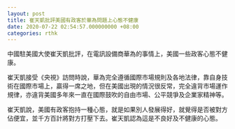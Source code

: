 ```yaml
---
layout: post
title: 崔天凱批評美國有政客於華為問題上心態不健康
date: 2020-07-22 02:54:57.000000000 +08:00
categories: rthk
---
```


中國駐美國大使崔天凱批評，在電訊設備商華為的事情上，美國一些政客心態不健康。

崔天凱接受《央視》訪問時說，華為完全遵循國際市場規則及各地法律，靠自身技術在國際市場上，贏得一席之地，但在美國出現的情況很反常，完全違背市場運作規律，亦違背美國多年來一直在國際鼓吹的自由市場、公平競爭及企業家精神等。

崔天凱說，美國有政客抱持一種心態，就是如果別人發展得好，就覺得是否被對方佔便宜，並千方百計將對方打壓下去。崔天凱認為這是不良好及不健康的心態。
